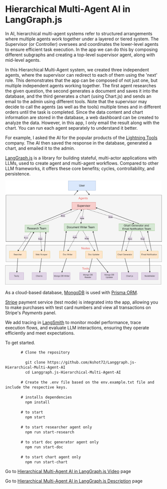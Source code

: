 # Hierarchical Multi-Agent AI in LangGraph.js
In AI, hierarchical multi-agent systems refer to structured arrangements where multiple agents work together under a layered or tiered system. 
The Supervisor (or Controller) oversees and coordinates the lower-level agents to ensure efficient task execution. In the app we can do this by
composing different subgraphs and creating a top-level supervisor agent, along with mid-level agents.

In this Hierarchical Multi-Agent system, we created three independent agents, where the supervisor can redirect to each of them using the 'next' role. This demonstrates that the app can be composed of not just one, but multiple independent agents working together. The first agent researches the given question, the second generates a document and saves it into the database, and the third generates a chart (using Chart.js) and sends an email to the admin using different tools. Note that the supervisor may decide to call the agents (as well as the tools) multiple times and in different orders until the task is completed. Since the data content and chart information are stored in the database, a web dashboard can be created to analyze the data. However, in this app, I only email the result along with the chart. You can run each agent separately to understand it better.

For example, I asked the AI for the popular products of the [Lightning Tools](https://lightningtools.com/) company. The AI then saved the response in the database, generated a chart, and emailed it to the admin.

[LangGraph.js](https://langchain-ai.github.io/langgraphjs/) is a library for building stateful, multi-actor applications with LLMs, used to create agent and multi-agent workflows. Compared to other LLM frameworks, it offers these core benefits; cycles, controllability, and persistence.

![graph image](https://github.com/Ashot72/Langgraph.js-Hierarchical-Multi-Agent-AI/blob/main/multiAgent.png)

As a cloud-based database, [MongoDB](https://www.mongodb.com/atlas/database) is used with [Prisma ORM](https://www.prisma.io/ ). 

[Stripe](https://stripe.com/) payment service (test mode) is integrated into the app, allowing you to make purchases with test card numbers and view all transactions on Stripe's *Payments* panel.

We add tracing in [LangSmith](https://www.langchain.com/langsmith) to monitor model performance, trace execution flows, and evaluate LLM interactions, ensuring they operate efficiently and meet expectations.


To get started.
```
       # Clone the repository

         git clone https://github.com/Ashot72/Langgraph.js-Hierarchical-Multi-Agent-AI
         cd Langgraph.js-Hierarchical-Multi-Agent-AI

       # Create the .env file based on the env.example.txt file and include the respective keys.
       
       # installs dependencies
         npm install

       # to start
         npm start
         
       # to start researcher agent only
         npm run start-research
      
       # to start doc generator agent only
         npm run start-doc
         
       # to start chart agent only
         npm run start-chart
```

Go to [Hierarchical Multi-Agent AI in LangGraph.js Video](https://youtu.be/uoLzeRC3-_8) page 

Go to [Hierarchical Multi-Agent AI in LangGraph.js Description](https://ashot72.github.io/Langgraph.js-Hierarchical-Multi-Agent-AI/doc.html) page
